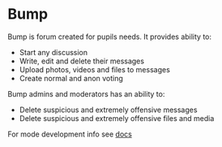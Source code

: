 # Bump
Bump is forum created for pupils needs. It provides ability to:
- Start any discussion
- Write, edit and delete their messages
- Upload photos, videos and files to messages
- Create normal and anon voting

Bump admins and moderators has an ability to:
- Delete suspicious and extremely offensive messages
- Delete suspicious and extremely offensive files and media

For mode development info see [docs](Docs)